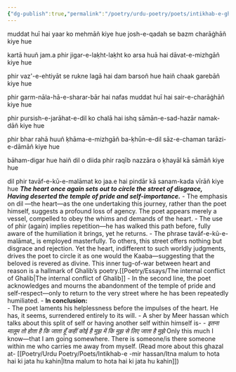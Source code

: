 ```yaml
---
{"dg-publish":true,"permalink":"/poetry/urdu-poetry/poets/intikhab-e-ghalib/dil-phir-tawaf-e-ku-e-malamat/dil-phir-tawaf-e-ku-e-malamat-ko-jaye-hai/"}
---
```



muddat huī hai yaar ko mehmāñ kiye hue
josh-e-qadah se bazm charāġhāñ kiye hue

kartā huuñ jam.a phir jigar-e-laḳht-laḳht ko
arsa huā hai dāvat-e-mizhgāñ kiye hue

phir vaz'-e-ehtiyāt se rukne lagā hai dam
barsoñ hue haiñ chaak garebāñ kiye hue

phir garm-nāla-hā-e-sharar-bār hai nafas
muddat huī hai sair-e-charāġhāñ kiye hue

phir pursish-e-jarāhat-e-dil ko chalā hai ishq
sāmān-e-sad-hazār namak-dāñ kiye hue

phir bhar rahā huuñ ḳhāma-e-mizhgāñ ba-ḳhūn-e-dil
sāz-e-chaman tarāzi-e-dāmāñ kiye hue

bāham-digar hue haiñ dil o diida phir raqīb
nazzāra o ḳhayāl kā sāmāñ kiye hue

dil phir tavāf-e-kū-e-malāmat ko jaa.e hai
pindār kā sanam-kada vīrāñ kiye hue
	***The heart once again sets out to circle the street of disgrace,***  
	***Having deserted the temple of pride and self-importance.***
		- The emphasis on dil —the heart—as the one undertaking this journey, rather than the poet himself, suggests a profound loss of agency. The poet appears merely a vessel, compelled to obey the whims and demands of the heart.
		- The use of phir (again) implies repetition—he has walked this path before, fully aware of the humiliation it brings, yet he returns.
		- The phrase tavāf-e-kū-e-malāmat_ is employed masterfully. To others, this street offers nothing but disgrace and rejection. Yet the heart, indifferent to such worldly judgments, drives the poet to circle it as one would the Kaaba—suggesting that the beloved is revered as divine. This inner tug-of-war between heart and reason is a hallmark of Ghalib’s poetry.[[Poetry/Essays/The internal conflict of Ghalib\|The internal conflict of Ghalib]]
		- In the second line, the poet acknowledges and mourns the abandonment of the temple of pride and self-respect—only to return to the very street where he has been repeatedly humiliated.
		- **In conclusion:**  
		- The poet laments his helplessness before the impulses of the heart. He has, it seems, surrendered entirely to its will.
		- A sher by Meer hassan which talks about this split of self or having another self within himself is-
		*- इतना मालूम तो होता है कि जाता हूँ कहीं*
		   *कोई है मुझ में कि मुझ से लिए जाता है मुझे*
			   Only this much I know—that I am going somewhere. 
			   There is someone/is there someone within me who carries me away from myself.
			   (Read more about this ghazal at- [[Poetry/Urdu Poetry/Poets/Intikhab-e -mir hassan/Itna malum to hota hai ki jata hu kahin\|Itna malum to hota hai ki jata hu kahin]])

